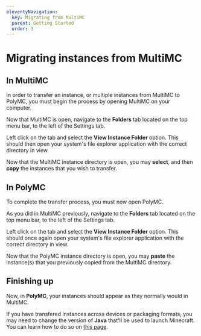 ```yaml
---
eleventyNavigation:
  key: Migrating from MultiMC
  parent: Getting Started
  order: 3
---
```


# Migrating instances from MultiMC

## In MultiMC

In order to transfer an instance, or multiple instances from MultiMC to PolyMC, you must begin the process by opening MultiMC on your computer.

Now that MultiMC is open, navigate to the **Folders** tab located on the top menu bar, to the left of the Settings tab.

Left click on the tab and select the **View Instance Folder** option. This should then open your system's file explorer application with the correct directory in view.

Now that the MultiMC instance directory is open, you may **select**, and then **copy** the instances that you wish to transfer.

## In PolyMC

To complete the transfer process, you must now open PolyMC.

As you did in MultiMC previously, navigate to the **Folders** tab located on the top menu bar, to the left of the Settings tab.

Left click on the tab and select the **View Instance Folder** option. This should once again open your system's file explorer application with the correct directory in view.

Now that the PolyMC instance directory is open, you may **paste** the instance(s) that you previously copied from the MultiMC directory.

## Finishing up

Now, in **PolyMC**, your instances should appear as they normally would in MultiMC.

If you have transfered instances across devices or packaging formats, you may need to change the version of **Java** that'll be used to launch Minecraft. You can learn how to do so on [this page](../installing-java).



